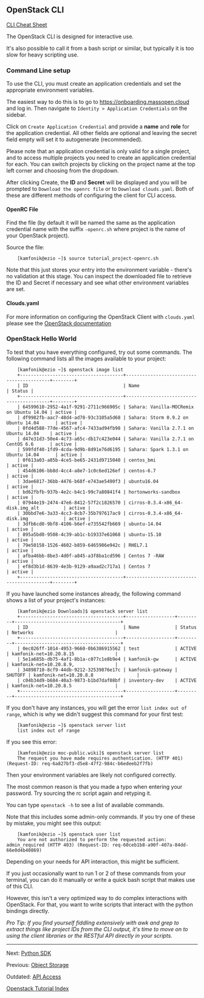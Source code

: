 ## OpenStack CLI
[CLI Cheat Sheet](http://docs.openstack.org/user-guide/cli-cheat-sheet.html)

The OpenStack CLI is designed for interactive use.

It's also possible to call it from a bash script or similar, but typically it is too slow for heavy scripting use.

### Command Line setup
To use the CLI, you must create an application credentials and set the appropriate environment variables.

The easiest way to do this is to go to https://onboarding.massopen.cloud and log in. Then navigate to `Identity > Application Credentials` on the sidebar.

Click on `Create Application Credential` and provide a **name** and **role** for the application credential. All other fields are optional and leaving the secret field empty will set it to autogenerate (recommended).

Please note that an application credential is only valid for a single project, and to access multiple projects you need to create an application credential for each. You can switch projects by clicking on the project name at the top left corner and choosing from the dropdown.

After clicking Create, the **ID** and **Secret** will be displayed and you will be prompted to `Download the openrc file` or to `Download clouds.yaml`. Both of these are different methods of configuring the client for CLI access.

#### OpenRC File
Find the file (by default it will be named  the same as the application credential name with the suffix `-openrc.sh` where project is the name of your OpenStack project).

Source the file:
```shell
    [kamfonik@ezio ~]$ source tutorial_project-openrc.sh
```

Note that this just stores your entry into the environment variable - there's no validation at this stage. You can inspect the downloaded file to retrieve the ID and Secret if necessary and see what other environment variables are set.

#### Clouds.yaml
For more information on configuring the OpenStack Client with `clouds.yaml` please see the [OpenStack documentation](
https://docs.openstack.org/python-openstackclient/wallaby/configuration/index.html#clouds-yaml)

### OpenStack Hello World
To test that you have everything configured, try out some commands.  The following command lists all the images available to your project:
```shell
    [kamfonik@ezio ~]$ openstack image list
    +--------------------------------------+------------------------------------------+--------+
    | ID                                   | Name                                     | Status |
    +--------------------------------------+------------------------------------------+--------+
    | 64599610-2952-4a1f-9291-2711c966905c | Sahara: Vanilla-MOCRemix on Ubuntu 14.04 | active |
    | df9982fb-aac7-48d4-ad78-93c3105a5d68 | Sahara: Storm 0.9.2 on Ubuntu 14.04      | active |
    | 0fd4d588-77de-4567-afc4-7433ad94fb98 | Sahara: Vanilla 2.7.1 on Ubuntu 14.04    | active |
    | d47e31d3-50e4-4c73-a65c-db17c423e044 | Sahara: Vanilla 2.7.1 on CentOS 6.6      | active |
    | 599fdf40-1fd9-4cda-9d9b-8d91e76d6195 | Sahara: Spark 1.3.1 on Ubuntu 14.04      | active |
    | 0f613a03-a85b-4ce5-be65-2431d9715040 | centos_bmi                               | active |
    | 454d6106-bb8d-4cc4-a8e7-1c0c6ed126ef | centos-6.7                               | active |
    | 3dae6817-36bb-4476-b68f-e743ae5490f3 | ubuntu16.04                              | active |
    | bd62fbfb-937b-4e2c-b4c1-99c7a80841f4 | hortonworks-sandbox                      | active |
    | 07944e19-2474-47e6-8412-57f2c1826570 | cirros-0.3.4-x86_64-disk.img_alt         | active |
    | 30bbd7e6-3a33-4cc3-8cb7-35b797617ac9 | cirros-0.3.4-x86_64-disk.img             | active |
    | 3dfb6cd0-9bf8-4106-b6ef-e735542fb669 | ubuntu-14.04                             | active |
    | 895a5bd0-9508-4c39-ab1c-b19337e61068 | ubuntu-15.10                             | active |
    | 79e50158-1526-4602-b859-6465986e942c | RHEL7.1                                  | active |
    | afba46bb-8be3-4d0f-a845-a3f8ba1cd596 | Centos 7 -RAW                            | active |
    | ef8d3b1d-8639-4e3b-9129-a9aad2c717a1 | Centos 7                                 | active |
    +--------------------------------------+------------------------------------------+--------+
```

If you have launched some instances already, the following command shows a list of your project's instances:
```shell
    [kamfonik@ezio Downloads]$ openstack server list
    +--------------------------------------+------------------+---------+---------------------------------------+
    | ID                                   | Name             | Status  | Networks                              |
    +--------------------------------------+------------------+---------+---------------------------------------+
    | 0ec026ff-1014-4953-9660-0b6386915562 | test             | ACTIVE  | kamfonik-net=10.20.8.15               |
    | 5e1a685b-db75-4af1-8b1a-c077c1e8b9e4 | kamfonik-gw      | ACTIVE  | kamfonik-net=10.20.8.9,               |
    | 34898710-8cf9-44db-9212-32539876e17c | kamfonik-gateway | SHUTOFF | kamfonik-net=10.20.8.8                |
    | c04b34d9-b684-40a3-9873-b1bd7daf08bf | inventory-dev    | ACTIVE  | kamfonik-net=10.20.8.5                |
    +--------------------------------------+------------------+---------+---------------------------------------+
```
If you don't have any instances, you will get the error `list index out of range`, which is why we didn't suggest this command for your first test:
```shell
    [kamfonik@ezio ~]$ openstack server list
    list index out of range
```
If you see this error:
```shell   
    [kamfonik@ezio moc-public.wiki]$ openstack server list
    The request you have made requires authentication. (HTTP 401) (Request-ID: req-6a827bf3-d5e8-47f2-984c-b6edeeb2f7fb)
```
Then your environment variables are likely not configured correctly.

The most common reason is that you made a typo when entering your password.  Try sourcing the rc script again and retyping it.

You can type `openstack -h` to see a list of available commands.

Note that this includes some admin-only commands. If you try one of these by mistake, you might see this output:
```shell
    [kamfonik@ezio ~]$ openstack user list
    You are not authorized to perform the requested action: admin_required (HTTP 403) (Request-ID: req-60ceb1b8-a90f-407a-84dd-66e0d4b40869)
```
Depending on your needs for API interaction, this  might be sufficient.

If you just occasionally want to run 1 or 2 of these commands from your terminal, 
you can do it manually or write a quick bash script that makes use of this CLI.

However, this isn't a very optimized  way to do complex interactions with OpenStack. 
For that, you want to write scripts that interact with the python bindings directly.

*Pro Tip: If you find yourself fiddling extensively with awk and grep to extract things like project IDs from the CLI output, 
it's time to move on to using the client libraries or the RESTful API directly in your scripts.*

---

Next: [Python SDK](Python-SDK.html)

Previous: [Object Storage](Object-Storage.html)

Outdated: [API Access](../archives-page/API-Access.html)

[Openstack Tutorial Index](OpenStack-Tutorial-Index.html)
